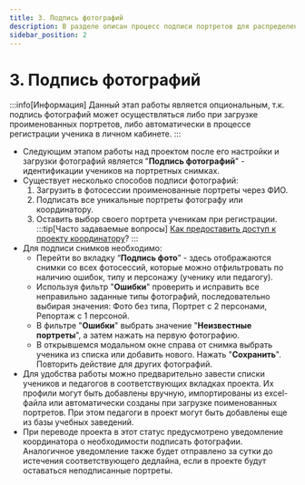 ```yaml
---
title: 3. Подпись фотографий
description: В разделе описан процесс подписи портретов для распределения фотографий по ученикам
sidebar_position: 2
---
```


# 3. Подпись фотографий
:::info[Информация]
Данный этап работы является опциональным, т.к. подпись фотографий может осуществляться либо при загрузке проименованных портретов, либо автоматически в процессе регистрации ученика в личном кабинете.
:::
* Следующим этапом работы над проектом после его настройки и загрузки фотографий является "__Подпись фотографий__" - идентификации учеников на портретных снимках.
* Существует несколько способов подписи фотографий:
    1. Загрузить в фотосессии проименованные портреты через ФИО.
    2. Подписать все уникальные портреты фотографу или координатору.
    3. Оставить выбор своего портрета ученикам при регистрации.
:::tip[Часто задаваемые вопросы]
[Как предоставить доступ к проекту координатору](/faq/project-work#как-предоставить-доступ-к-проекту)?
:::
* Для подписи снимков необходимо:
    + Перейти во вкладку “__Подпись фото__” - здесь отображаются снимки со всех фотосессий, которые можно отфильтровать по наличию ошибок, типу и персонажу (ученику или педагогу).
    + Используя фильтр "__Ошибки__" проверить и исправить все неправильно заданные типы фотографий, последовательно выбирая значения: Фото без типа, Портрет с 2 персонами, Репортаж с 1 персоной.
    + В фильтре "__Ошибки__" выбрать значение "__Неизвестные портреты__", а затем нажать на первую фотографию.
    + В открывшемся модальном окне справа от снимка выбрать ученика из списка или добавить нового. Нажать "__Сохранить__". Повторить действие для других фотографий.
* Для удобства работы можно предварительно завести списки учеников и педагогов в соответствующих вкладках проекта. Их профили могут быть добавлены вручную, импортированы из excel-файла или автоматически созданы при загрузке поименованных портретов. При этом педагоги в проект могут быть добавлены еще из базы учебных заведений.
* При переводе проекта в этот статус предусмотрено уведомление координатора о необходимости подписать фотографии. Аналогичное уведомление также будет отправлено за сутки до истечения соответствующего дедлайна, если в проекте будут оставаться неподписанные портреты.
